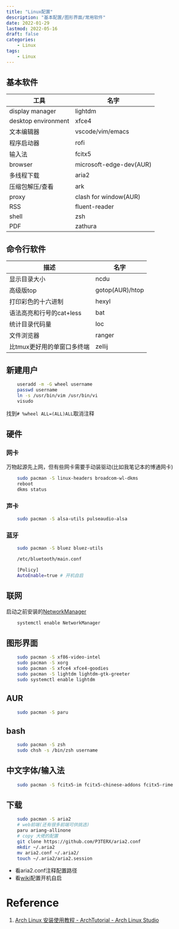 ```yaml
---
title: "Linux配置"
description: "基本配置/图形界面/常用软件"
date: 2022-01-29
lastmod: 2022-05-16
draft: false
categories:
    - Linux
tags:
    - Linux
---
```


## 基本软件

|工具|名字|
|---|---|
|display manager|lightdm|
|desktop environment|xfce4|
|文本编辑器|vscode/vim/emacs|
|程序启动器|rofi|
|输入法|fcitx5|
|browser|microsoft-edge-dev(AUR)|
|多线程下载|aria2|
|压缩包解压/查看|ark|
|proxy|clash for window(AUR)|
|RSS|fluent-reader|
|shell|zsh|
|PDF|zathura|

## 命令行软件

|描述|名字|
|---|---|
|显示目录大小|ncdu|
|高级版top|gotop(AUR)/htop|
|打印彩色的十六进制|hexyl|
|语法高亮和行号的cat+less|bat|
|统计目录代码量|loc|
|文件浏览器|ranger|
|比tmux更好用的单窗口多终端|zellij|

## 新建用户

```bash
    useradd -m -G wheel username
    passwd username
    ln -s /usr/bin/vim /usr/bin/vi
    visudo
```

找到`# %wheel ALL=(ALL)ALL`取消注释

## 硬件

### 网卡

万物起源先上网，但有些网卡需要手动装驱动(比如我笔记本的博通网卡)

```bash
    sudo pacman -S linux-headers broadcom-wl-dkms
    reboot
    dkms status
```

### 声卡

```bash
    sudo pacman -S alsa-utils pulseaudio-alsa
```

### 蓝牙

```bash
    sudo pacman -S bluez bluez-utils

    /etc/bluetooth/main.conf

    [Policy]
    AutoEnable=true # 开机自启
```

## 联网

启动之前安装的[NetworkManager](https://wiki.archlinux.org/title/NetworkManager)

```bash
    systemctl enable NetworkManager
```

## 图形界面

```bash
    sudo pacman -S xf86-video-intel
    sudo pacman -S xorg
    sudo pacman -S xfce4 xfce4-goodies
    sudo pacman -S lightdm lightdm-gtk-greeter
    sudo systemctl enable lightdm
```

## AUR

```bash
    sudo pacman -S paru 
```

## bash

```bash
    sudo pacman -S zsh
    sudo chsh -s /bin/zsh username
```

## 中文字体/输入法

```bash
    sudo pacman -S fcitx5-im fcitx5-chinese-addons fcitx5-rime
```

## 下载

```bash
    sudo pacman -S aria2
    # web前端(还有很多前端可供挑选)
    paru ariang-allinone
    # copy 大佬的配置
    git clone https://github.com/P3TERX/aria2.conf
    mkdir ~/.aria2
    mv aria2.conf ~/.aria2/
    touch ~/.aria2/aria2.session
```

* 看aria2.conf注释配置路径
* 看[wiki](https://wiki.archlinux.org/title/Aria2)配置开机自启

# Reference
1. [Arch Linux 安装使用教程 - ArchTutorial - Arch Linux Studio ](https://archlinuxstudio.github.io/ArchLinuxTutorial/)

